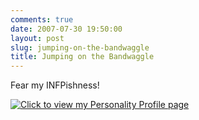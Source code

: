 ```yaml
---
comments: true
date: 2007-07-30 19:50:00
layout: post
slug: jumping-on-the-bandwaggle
title: Jumping on the Bandwaggle
---
```


Fear my INFPishness!  

<a href="http://tsukichama.mypersonality.info" target="_top"><img src="http://badges.mypersonality.info/badge/0/0/8592.png" alt="Click to view my Personality Profile page" border="0" /></a>
